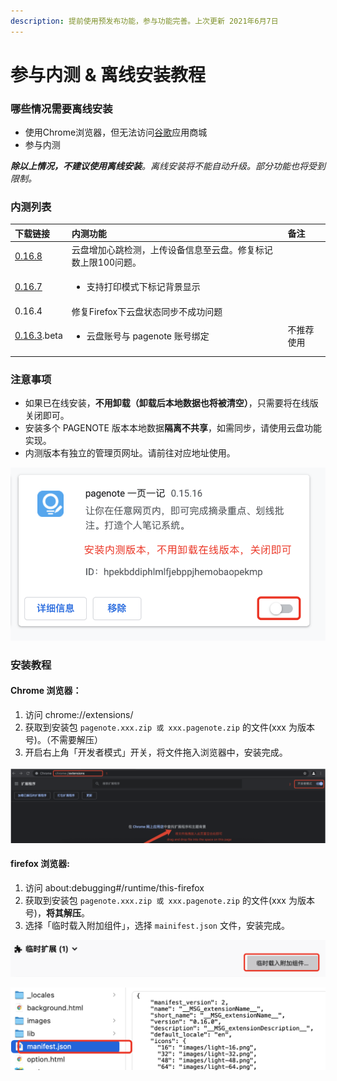 ```yaml
---
description: 提前使用预发布功能，参与功能完善。上次更新 2021年6月7日
---
```


# 参与内测 & 离线安装教程

### 哪些情况需要离线安装

* 使用Chrome浏览器，但无法访问[谷歌](https://chrome.google.com/webstore/detail/pagenotehighlight-and-ann/hpekbddiphlmlfjebppjhemobaopekmp?utm_source=chrome-ntp-icon)应用商城
* 参与内测

_**除以上情况，不建议使用离线安装**。离线安装将不能自动升级。部分功能也将受到限制。_

### 内测列表

<table>
  <thead>
    <tr>
      <th style="text-align:left">&#x4E0B;&#x8F7D;&#x94FE;&#x63A5;</th>
      <th style="text-align:left">&#x5185;&#x6D4B;&#x529F;&#x80FD;</th>
      <th style="text-align:left">&#x5907;&#x6CE8;</th>
    </tr>
  </thead>
  <tbody>
    <tr>
      <td style="text-align:left"><a href="https://pagenote.cn/download/0.16.8.beta.zip">0.16.8</a>
      </td>
      <td style="text-align:left">&#x4E91;&#x76D8;&#x589E;&#x52A0;&#x5FC3;&#x8DF3;&#x68C0;&#x6D4B;&#xFF0C;&#x4E0A;&#x4F20;&#x8BBE;&#x5907;&#x4FE1;&#x606F;&#x81F3;&#x4E91;&#x76D8;&#x3002;&#x4FEE;&#x590D;&#x6807;&#x8BB0;&#x6570;&#x4E0A;&#x9650;100&#x95EE;&#x9898;&#x3002;</td>
      <td
      style="text-align:left"></td>
    </tr>
    <tr>
      <td style="text-align:left"><a href="https://pagenote.cn/download/0.16.7.beta.zip">0.16.7</a>
      </td>
      <td style="text-align:left">
        <p></p>
        <ul>
          <li>&#x652F;&#x6301;&#x6253;&#x5370;&#x6A21;&#x5F0F;&#x4E0B;&#x6807;&#x8BB0;&#x80CC;&#x666F;&#x663E;&#x793A;</li>
        </ul>
      </td>
      <td style="text-align:left"></td>
    </tr>
    <tr>
      <td style="text-align:left">0.16.4</td>
      <td style="text-align:left">&#x4FEE;&#x590D;Firefox&#x4E0B;&#x4E91;&#x76D8;&#x72B6;&#x6001;&#x540C;&#x6B65;&#x4E0D;&#x6210;&#x529F;&#x95EE;&#x9898;</td>
      <td
      style="text-align:left"></td>
    </tr>
    <tr>
      <td style="text-align:left"><a href="https://pagenote.logike.cn/download/pagenote.0.16.3.beta.zip">0.16.3</a>.beta</td>
      <td
      style="text-align:left">
        <ul>
          <li>&#x4E91;&#x76D8;&#x8D26;&#x53F7;&#x4E0E; pagenote &#x8D26;&#x53F7;&#x7ED1;&#x5B9A;</li>
        </ul>
        </td>
        <td style="text-align:left">&#x4E0D;&#x63A8;&#x8350;&#x4F7F;&#x7528;</td>
    </tr>
    <tr>
      <td style="text-align:left"></td>
      <td style="text-align:left"></td>
      <td style="text-align:left"></td>
    </tr>
  </tbody>
</table>

### 注意事项

* 如果已在线安装，**不用卸载（卸载后本地数据也将被清空）**，只需要将在线版关闭即可。
* 安装多个 PAGENOTE 版本本地数据**隔离不共享**，如需同步，请使用云盘功能实现。
* 内测版本有独立的管理页网址。请前往对应地址使用。

![](../.gitbook/assets/image%20%2819%29.png)

### 安装教程

#### Chrome 浏览器：

1. 访问 chrome://extensions/ 
2. 获取到安装包 `pagenote.xxx.zip 或 xxx.pagenote.zip` 的文件\(xxx 为版本号\)。（不需要解压）
3. 开启右上角「开发者模式」开关，将文件拖入浏览器中，安装完成。

![](../.gitbook/assets/image%20%2818%29.png)

#### firefox 浏览器:

1. 访问 about:debugging\#/runtime/this-firefox
2. 获取到安装包 `pagenote.xxx.zip 或 xxx.pagenote.zip` 的文件\(xxx 为版本号\)，**将其解压**。
3. 选择「临时载入附加组件」，选择 `mainifest.json` 文件，安装完成。

![](../.gitbook/assets/image%20%2822%29.png)

![&#x5B89;&#x88C5;&#x5185;&#x6D4B;&#x7248;&#x524D;&#xFF0C;&#x8BF7;&#x5148;&#x7981;&#x7528;&#x5728;&#x7EBF;&#x5B89;&#x88C5;&#x7248;&#x672C;](../.gitbook/assets/image%20%2821%29.png)

